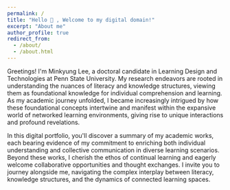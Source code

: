 ```yaml
---
permalink: /
title: "Hello 👋 , Welcome to my digital domain!"
excerpt: "About me"
author_profile: true
redirect_from: 
  - /about/
  - /about.html
---
```



Greetings! I'm Minkyung Lee, a doctoral candidate in Learning Design and Technologies at Penn State University. My research endeavors are rooted in understanding the nuances of literacy and knowledge structures, viewing them as foundational knowledge for individual comprehension and learning. As my academic journey unfolded, I became increasingly intrigued by how these foundational concepts intertwine and manifest within the expansive world of networked learning environments, giving rise to unique interactions and profound revelations.


In this digital portfolio, you'll discover a summary of my academic works, each bearing evidence of my commitment to enriching both individual understanding and collective communication in diverse learning scenarios. Beyond these works, I cherish the ethos of continual learning and eagerly welcome collaborative opportunities and thought exchanges. I invite you to journey alongside me, navigating the complex interplay between literacy, knowledge structures, and the dynamics of connected learning spaces.




